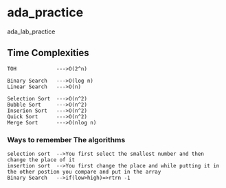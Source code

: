 # ada_practice
ada_lab_practice

## Time Complexities
``` 
TOH             --->O(2^n)

Binary Search   --->O(log n)
Linear Search   --->O(n)

Selection Sort  --->O(n^2)
Bubble Sort     --->O(n^2)
Inserion Sort   --->O(n^2)
Quick Sort      --->O(n^2)
Merge Sort      --->O(nlog n)
```
### Ways to remember The algorithms

```
selection sort  -->You first select the smallest number and then change the place of it
insertion sort  -->You first change the place and while putting it in the other postion you compare and put in the array
Binary Search   -->if(low>high)=>rtrn -1
```